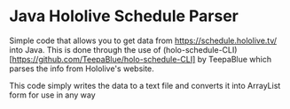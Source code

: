 # Java Hololive Schedule Parser
Simple code that allows you to get data from https://schedule.hololive.tv/ into Java. This is done through the use of (holo-schedule-CLI)[https://github.com/TeepaBlue/holo-schedule-CLI] by TeepaBlue which parses the info from Hololive's website.

This code simply writes the data to a text file and converts it into ArrayList<String> form for use in any way

